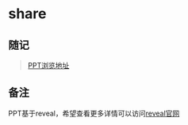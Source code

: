 # share
## 随记
> [PPT浏览地址](https://pengwy.github.io/share/)
## 备注
PPT基于reveal，希望查看更多详情可以访问[reveal官网](https://github.com/hakimel/reveal.js)